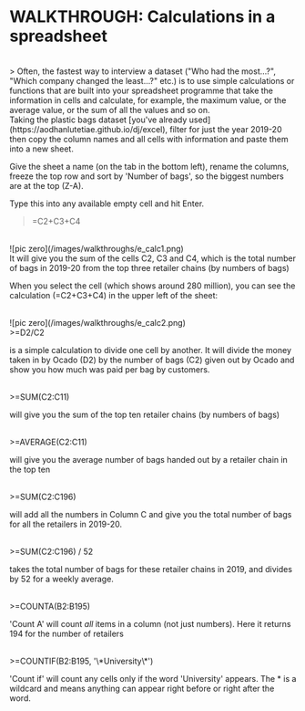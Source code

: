 # WALKTHROUGH: Calculations in a spreadsheet

<br />
> Often, the fastest way to interview a dataset ("Who had the most...?", "Which company changed the least...?" etc.) is to use simple calculations or functions that are built into your spreadsheet programme that take the information in cells and calculate, for example, the maximum value, or the average value, or the sum of all the values and so on.

<br />
Taking the plastic bags dataset [you've already used](https://aodhanlutetiae.github.io/dj/excel), filter for just the year 2019-20 then copy the column names and all cells with information and paste them into a new sheet.

Give the sheet a name (on the tab in the bottom left), rename the columns, freeze the top row and sort by 'Number of bags', so the biggest numbers are at the top (Z-A).

Type this into any available empty cell and hit Enter.

>=C2+C3+C4

<br />
![pic zero](/images/walkthroughs/e_calc1.png)

<br />
It will give you the sum of the cells C2, C3 and C4, which is the total number of bags in 2019-20 from the top three retailer chains (by numbers of bags)

When you select the cell (which shows around 280 million), you can see the calculation (=C2+C3+C4) in the upper left of the sheet:

<br />
![pic zero](/images/walkthroughs/e_calc2.png)

<br />
>=D2/C2

is a simple calculation to divide one cell by another. It will divide the money taken in by Ocado (D2) by the number of bags (C2) given out by Ocado and show you how much was paid per bag by customers.

<br />
>=SUM(C2:C11)

will give you the sum of the top ten retailer chains (by numbers of bags)

<br />
>=AVERAGE(C2:C11)

will give you the average number of bags handed out by a retailer chain in the top ten

<br />
>=SUM(C2:C196)

will add all the numbers in Column C and give you the total number of bags for all the retailers in 2019-20.

<br />
>=SUM(C2:C196) / 52

takes the total number of bags for these retailer chains in 2019, and divides by 52 for a weekly average.

<br />
>=COUNTA(B2:B195)

'Count A' will count *all* items in a column (not just numbers). Here it returns 194 for the number of retailers

<br />
>=COUNTIF(B2:B195, '\*University\*')

'Count if' will count any cells only if the word 'University' appears. The * is a wildcard and means anything can appear right before or right after the word.
